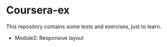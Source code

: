 Coursera-ex
===========
This repository contains some tests and exercises, just to learn.
- Module2: Responsive layout
